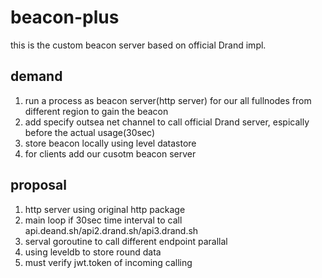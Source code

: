 # beacon-plus

this is the custom beacon server based on official Drand impl.

## demand
1. run a process as beacon server(http server) for our all fullnodes from different region to gain the beacon
2. add specify outsea net channel to call official Drand server, espically before the actual usage(30sec)
3. store beacon locally using level datastore
4. for clients add our cusotm beacon server

## proposal
1. http server using original http package
2. main loop if 30sec time interval to call api.deand.sh/api2.drand.sh/api3.drand.sh
3. serval goroutine to call different endpoint parallal
4. using leveldb to store round data
5. must verify jwt.token of incoming calling 
